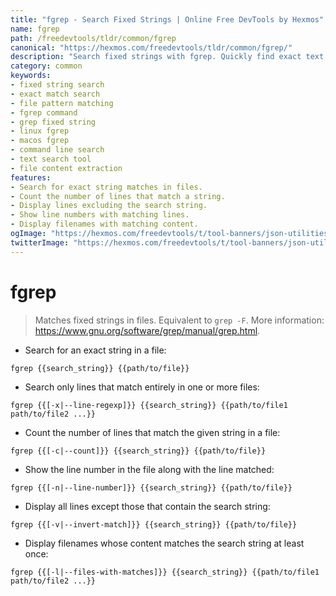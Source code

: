 ```yaml
---
title: "fgrep - Search Fixed Strings | Online Free DevTools by Hexmos"
name: fgrep
path: /freedevtools/tldr/common/fgrep
canonical: "https://hexmos.com/freedevtools/tldr/common/fgrep/"
description: "Search fixed strings with fgrep. Quickly find exact text patterns in files using this command-line utility. Free online tool, no registration required."
category: common
keywords:
- fixed string search
- exact match search
- file pattern matching
- fgrep command
- grep fixed string
- linux fgrep
- macos fgrep
- command line search
- text search tool
- file content extraction
features:
- Search for exact string matches in files.
- Count the number of lines that match a string.
- Display lines excluding the search string.
- Show line numbers with matching lines.
- Display filenames with matching content.
ogImage: "https://hexmos.com/freedevtools/t/tool-banners/json-utilities-banner.png"
twitterImage: "https://hexmos.com/freedevtools/t/tool-banners/json-utilities-banner.png"
---
```


# fgrep

> Matches fixed strings in files.
> Equivalent to `grep -F`.
> More information: <https://www.gnu.org/software/grep/manual/grep.html>.

- Search for an exact string in a file:

`fgrep {{search_string}} {{path/to/file}}`

- Search only lines that match entirely in one or more files:

`fgrep {{[-x|--line-regexp]}} {{search_string}} {{path/to/file1 path/to/file2 ...}}`

- Count the number of lines that match the given string in a file:

`fgrep {{[-c|--count]}} {{search_string}} {{path/to/file}}`

- Show the line number in the file along with the line matched:

`fgrep {{[-n|--line-number]}} {{search_string}} {{path/to/file}}`

- Display all lines except those that contain the search string:

`fgrep {{[-v|--invert-match]}} {{search_string}} {{path/to/file}}`

- Display filenames whose content matches the search string at least once:

`fgrep {{[-l|--files-with-matches]}} {{search_string}} {{path/to/file1 path/to/file2 ...}}`
